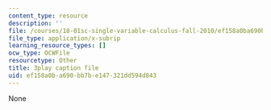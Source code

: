 ```yaml
---
content_type: resource
description: ''
file: /courses/18-01sc-single-variable-calculus-fall-2010/ef158a0ba690bb7be147321dd594d843_XRkgBWbWvg4.srt
file_type: application/x-subrip
learning_resource_types: []
ocw_type: OCWFile
resourcetype: Other
title: 3play caption file
uid: ef158a0b-a690-bb7b-e147-321dd594d843
---
```

None

